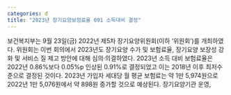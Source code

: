 ```yaml
---
categories: d
title: "2023년 장기요양보험료율 091 소득대비 결정"
---
```

보건복지부는 9월 23일(금) 2022년 제5차 장기요양위원회(이하 ‘위원회’)를 개최하였다. 위원회는 이번 회의에서 2023년도 장기요양 수가 및 보험료율, 장기요양 보장성 강화 및 서비스 질 제고 방안에 대해 심의‧의결하였다. 2023년 소득 대비 보험료율은 2022년 0.86%보다 0.05%p 인상된 0.91%로 결정되었고 이는 2018년 이후 최저수준으로 결정된 것이다. 2023년 가입자 세대당 월 평균 보험료는 약 1만 5,974원으로 2022년 1만 5,076원에서 약 898원 증가할 것으로 예상된다. 장기요양기관 운영,